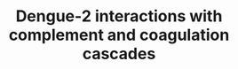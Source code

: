 ---
annotations:
- id: PW:0001028
  parent: disease pathway
  type: Pathway Ontology
  value: infectious disease pathway
- id: PW:0000474
  parent: regulatory pathway
  type: Pathway Ontology
  value: coagulation cascade pathway
- id: PW:0000526
  parent: classic metabolic pathway
  type: Pathway Ontology
  value: kallikrein-kinin cascade pathway
- id: DOID:12205
  parent: disease by infectious agent
  type: Disease Ontology
  value: dengue disease
- id: PW:0000502
  parent: regulatory pathway
  type: Pathway Ontology
  value: complement system pathway
authors:
- MaintBot
- AlexanderPico
- Eweitz
- Egonw
- Khanspers
citedin: ''
communities:
- Diseases
description: 'Dengue virus infection can give rise to hemorrhagic shock. Highlighted
  in red are Dengue-2 structural protein interactions with human proteins involved
  in coagulation, building upon the complement and coagulation cascades described
  in http://wikipathways.org/index.php/Pathway:WP558 by the following text:  Blood
  coagulation is a series of coordinated and calcium-dependent proenzyme-to-serine
  protease conversions likely to be localized on the surfaces of activated cells in
  vivo. It culminates in the formation of thrombin, the enzyme responsible for the
  conversion of soluble fibrinogen to the insoluble fibrin clot. The kallikrein-kinin
  system is an endogenous metabolic cascade, triggering of which results in the release
  of vasoactive kinins (bradykinin-related peptides). Kinin peptides are implicated
  in many physiological and pathological processes including the regulation of blood
  pressure and sodium homeostasis, inflammatory processes, and the cardioprotective
  effects of preconditioning. Complement is a system of plasma proteins that is activated
  by the presence of pathogens. There are three pathways of complement activation:
  the classical pathway, the lectin pathway, and the alternative pathway. All of these
  pathways generate a crucial enzymatic activity that, intern, generates the effector
  molecules of complement. The three main consequences of complement activation are
  the opsonization of pathogens, the recruitment of inflammatory and immunocompetent
  cells, and the direct killing of pathogens. Source: KEGG (http://www.genome.jp/dbget-bin/www_bget?pathway:map04610)'
last-edited: 2024-07-20
ndex: null
organisms:
- Homo sapiens
redirect_from:
- /index.php/Pathway:WP3896
- /instance/WP3896
- /instance/WP3896_r134282
revision: r134282
schema-jsonld:
- '@context': https://schema.org/
  '@id': https://wikipathways.github.io/pathways/WP3896.html
  '@type': Dataset
  creator:
    '@type': Organization
    name: WikiPathways
  description: 'Dengue virus infection can give rise to hemorrhagic shock. Highlighted
    in red are Dengue-2 structural protein interactions with human proteins involved
    in coagulation, building upon the complement and coagulation cascades described
    in http://wikipathways.org/index.php/Pathway:WP558 by the following text:  Blood
    coagulation is a series of coordinated and calcium-dependent proenzyme-to-serine
    protease conversions likely to be localized on the surfaces of activated cells
    in vivo. It culminates in the formation of thrombin, the enzyme responsible for
    the conversion of soluble fibrinogen to the insoluble fibrin clot. The kallikrein-kinin
    system is an endogenous metabolic cascade, triggering of which results in the
    release of vasoactive kinins (bradykinin-related peptides). Kinin peptides are
    implicated in many physiological and pathological processes including the regulation
    of blood pressure and sodium homeostasis, inflammatory processes, and the cardioprotective
    effects of preconditioning. Complement is a system of plasma proteins that is
    activated by the presence of pathogens. There are three pathways of complement
    activation: the classical pathway, the lectin pathway, and the alternative pathway.
    All of these pathways generate a crucial enzymatic activity that, intern, generates
    the effector molecules of complement. The three main consequences of complement
    activation are the opsonization of pathogens, the recruitment of inflammatory
    and immunocompetent cells, and the direct killing of pathogens. Source: KEGG (http://www.genome.jp/dbget-bin/www_bget?pathway:map04610)'
  keywords:
  - '109821'
  - A2M
  - ADN
  - APOA2
  - BDKRB1
  - Bradykinin
  - C1QA
  - C1QB
  - C1QG
  - C1R
  - C1S
  - C2
  - C3
  - C3AR1
  - C4
  - C5R1
  - C6
  - C7
  - C8G
  - C9
  - CFH
  - CFI
  - CLU
  - CPB2
  - CR1
  - CR2
  - Daf1
  - F10
  - F12
  - F13B
  - F2
  - F2R
  - F3
  - F5
  - F7
  - F8
  - F9
  - FGB
  - Fibrin monomer
  - H2-BF
  - Hc
  - KLKB1
  - KNG1
  - MASP1
  - MASP2
  - MBL1
  - MCP
  - PLAT
  - PLAU
  - PLAUR
  - PLG
  - PROC
  - PROS1
  - SERPINA1
  - SERPINA5
  - SERPINC1
  - SERPIND1
  - SERPINE1
  - SERPINF2
  - SERPING1
  - TFPI
  - THBD
  - VWF
  license: CC0
  name: Dengue-2 interactions with complement and coagulation cascades
seo: CreativeWork
title: Dengue-2 interactions with complement and coagulation cascades
wpid: WP3896
---